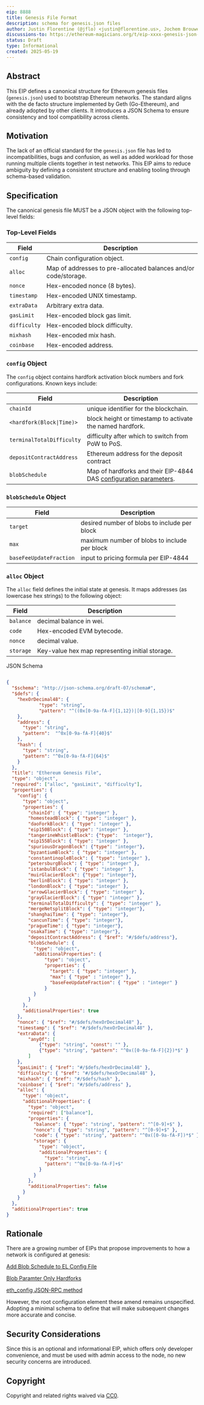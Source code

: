 ```yaml
---
eip: 8888
title: Genesis File Format
description: schema for genesis.json files
author: Justin Florentine (@jflo) <justin@florentine.us>, Jochem Brouwer (@jochem-brouwer) <jochem@ethereum.org>
discussions-to: https://ethereum-magicians.org/t/eip-xxxx-genesis-json-standardization/24271
status: Draft
type: Informational
created: 2025-05-19
---
```


## Abstract

This EIP defines a canonical structure for Ethereum genesis files (`genesis.json`) used to bootstrap Ethereum networks. The standard aligns with the de facto structure implemented by Geth (Go-Ethereum), and already adopted by other clients. It introduces a JSON Schema to ensure consistency and tool compatibility across clients.

## Motivation

The lack of an official standard for the `genesis.json` file has led to incompatibilities, bugs and confusion, as well as added workload for those running multiple clients together in test networks. This EIP aims to reduce ambiguity by defining a consistent structure and enabling tooling through schema-based validation.

## Specification

The canonical genesis file MUST be a JSON object with the following top-level fields:

### Top-Level Fields

| Field           | Description                                                     |
|-----------------|-----------------------------------------------------------------|
| `config`        | Chain configuration object.                                     |
| `alloc`         | Map of addresses to pre-allocated balances and/or code/storage. |
| `nonce`         | Hex-encoded nonce (8 bytes).                                    |
| `timestamp`     | Hex-encoded UNIX timestamp.                                     |
| `extraData`     | Arbitrary extra data.                                           |
| `gasLimit`      | Hex-encoded block gas limit.                                    |
| `difficulty`    | Hex-encoded block difficulty.                                   |
| `mixhash`       | Hex-encoded mix hash.                                           |
| `coinbase`      | Hex-encoded address.                                            |

### `config` Object

The `config` object contains hardfork activation block numbers and fork configurations. Known keys include:

| Field                     | Description                                                                      |
|---------------------------|----------------------------------------------------------------------------------|
| `chainId`                 | unique identifier for the blockchain.                                            |
| `<hardfork(Block\|Time)>` | block height or timestamp to activate the named hardfork.                        |
| `terminalTotalDifficulty` | difficulty after which to switch from PoW to PoS.                                |
| `depositContractAddress`  | Ethereum address for the deposit contract                                        |
| `blobSchedule`            | Map of hardforks and their EIP-4844 DAS [configuration parameters](eip-7840.md). |

### `blobSchedule` Object

| Field                   | Description                                  |
|-------------------------|----------------------------------------------|
| `target`                | desired number of blobs to include per block |
| `max`                   | maximum number of blobs to include per block |
| `baseFeeUpdateFraction` | input to pricing formula per EIP-4844        |

### `alloc` Object

The `alloc` field defines the initial state at genesis. It maps addresses (as lowercase hex strings) to the following object:

| Field          | Description                                     |
|----------------|-------------------------------------------------|
| `balance`      | decimal balance in wei.                         |
| `code`         | Hex-encoded EVM bytecode.                       |
| `nonce`        | decimal value.                                  |
| `storage`      | Key-value hex map representing initial storage. |



JSON Schema


```json

{
  "$schema": "http://json-schema.org/draft-07/schema#",
  "$defs": {
  	"hexOrDecimal48": {
    		"type": "string",
    		"pattern": "^((0x[0-9a-fA-F]{1,12})|[0-9]{1,15})$"
  	},
    "address": {
      "type": "string",
      "pattern":  "^0x[0-9a-fA-F]{40}$"
    },
    "hash": {
      "type": "string",
      "pattern": "^0x[0-9a-fA-F]{64}$"
    }
  },
  "title": "Ethereum Genesis File",
  "type": "object",
  "required": ["alloc", "gasLimit", "difficulty"],
  "properties": {
    "config": {
      "type": "object",
      "properties": {
        "chainId": { "type": "integer" },
        "homesteadBlock": { "type": "integer" },
        "daoForkBlock": { "type": "integer" },
        "eip150Block": { "type": "integer" },
        "tangerineWhistleBlock": {"type":  "integer"},
        "eip155Block": { "type": "integer" },
        "spuriousDragonBlock": {"type": "integer"},
        "byzantiumBlock": { "type": "integer" },
        "constantinopleBlock": { "type": "integer" },
        "petersburgBlock": { "type": "integer" },
        "istanbulBlock": { "type": "integer" },
        "muirGlacierBlock": {"type": "integer"},
        "berlinBlock": { "type": "integer" },
        "londonBlock": { "type": "integer" },
        "arrowGlacierBlock": { "type": "integer" },
        "grayGlacierBlock": { "type": "integer" },
        "terminalTotalDifficulty": { "type": "integer" },
        "mergeNetsplitBlock": { "type": "integer"},
        "shanghaiTime": { "type": "integer"},
        "cancunTime": { "type": "integer"},
        "pragueTime": { "type": "integer"},
        "osakaTime": { "type": "integer"},
        "depositContractAddress": { "$ref": "#/$defs/address"},
        "blobSchedule": {
          "type": "object",
          "additionalProperties": {
              "type": "object",
              "properties": {
                "target": { "type": "integer" },
                "max": { "type" : "integer" },
                "baseFeeUpdateFraction": { "type" : "integer" }
              }
          }
        }
      },
      "additionalProperties": true
    },
    "nonce": { "$ref": "#/$defs/hexOrDecimal48" },
    "timestamp": { "$ref": "#/$defs/hexOrDecimal48" },
    "extraData": { 
	    "anyOf": [ 
		    {"type": "string", "const": "" },
		    {"type": "string", "pattern": "^0x([0-9a-fA-F]{2})*$" }
	    ]
    },
    "gasLimit": { "$ref": "#/$defs/hexOrDecimal48" },
    "difficulty": { "$ref": "#/$defs/hexOrDecimal48" },
    "mixhash": { "$ref": "#/$defs/hash" },
    "coinbase": { "$ref": "#/$defs/address" },
    "alloc": {
      "type": "object",
      "additionalProperties": {
        "type": "object",
        "required": ["balance"],
        "properties": {
          "balance": { "type": "string", "pattern": "^[0-9]+$" },
    	  "nonce": { "type": "string", "pattern": "^[0-9]+$" },
          "code": { "type": "string", "pattern": "^0x([0-9a-fA-F])*$" },
          "storage": {
            "type": "object",
            "additionalProperties": {
              "type": "string",
              "pattern": "^0x[0-9a-fA-F]+$"
            }
          }
        },
        "additionalProperties": false
      }
    }
  },
  "additionalProperties": true
}
```

## Rationale

There are a growing number of EIPs that propose improvements to how a network is configured at genesis:

[Add Blob Schedule to EL Config File](eip-7840)

[Blob Paramter Only Hardforks](eip-7892)

[eth_config JSON-RPC method](eip-7910)

However, the root configuration element these amend remains unspecified. Adopting a minimal schema to define that will make subsequent changes more accurate and concise.

## Security Considerations

Since this is an optional and informational EIP, which offers only developer convenience, and must be used with admin access to the node, no new security concerns are introduced.

## Copyright

Copyright and related rights waived via [CC0](../LICENSE.md).




